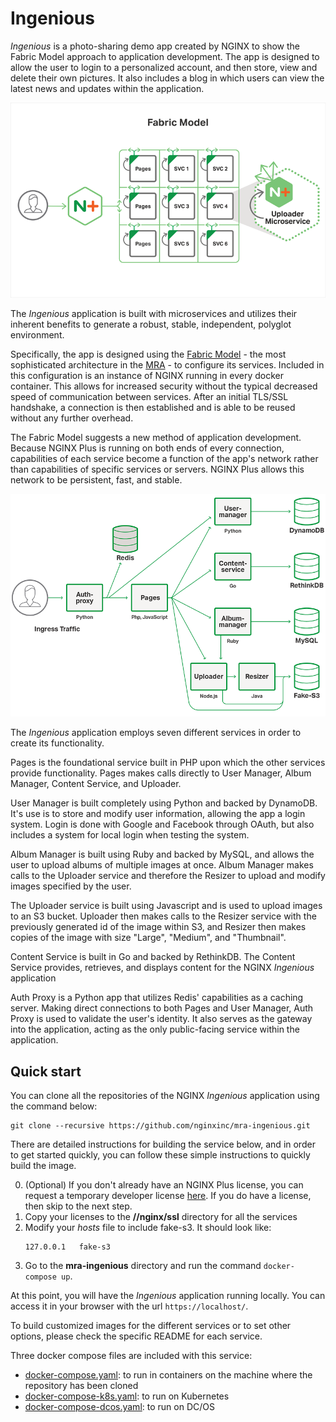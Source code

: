 # Ingenious
_Ingenious_ is a photo-sharing demo app created by NGINX to show the Fabric Model approach to application development. The app is designed to allow the user to login to a personalized account, and then store, view and delete their own pictures. It also includes a blog in which users can view the latest news and updates within the application.

![Fabric Model from Microservices Reference Architecture](Fabric-Model_NGINX-Microservices-Reference-Architecture.png)

The _Ingenious_ application is built with microservices and utilizes their inherent benefits to generate a robust, stable, independent, polyglot environment.

Specifically, the app is designed using the [Fabric Model](https://www.nginx.com/blog/microservices-reference-architecture-nginx-fabric-model/) - the most sophisticated architecture in the [MRA](https://www.nginx.com/blog/introducing-the-nginx-microservices-reference-architecture/) - to configure its services. Included in this configuration is an instance of NGINX running in every docker container. This allows for increased security without the typical decreased speed of communication between services. After an initial TLS/SSL handshake, a connection is then established and is able to be reused without any further overhead.

The Fabric Model suggests a new method of application development. Because NGINX Plus is running on both ends of every connection, capabilities of each service become a function of the app's network rather than capabilities of specific services or servers. NGINX Plus allows this network to be persistent, fast, and stable.

![Microservice Reference Architecture diagram of services](diagram-microservices-reference-architecture-850x600.png)

The _Ingenious_ application employs seven different services in order to create its functionality.

Pages is the foundational service built in PHP upon which the other services provide functionality. Pages makes calls directly to User Manager, Album Manager, Content Service, and Uploader.

User Manager is built completely using Python and backed by DynamoDB. It's use is to store and modify user information, allowing the app a login system. Login is done with Google and Facebook through OAuth, but also includes a system for local login when testing the system.

Album Manager is built using Ruby and backed by MySQL, and allows the user to upload albums of multiple images at once. Album Manager makes calls to the Uploader service and therefore the Resizer to upload and modify images specified by the user.

The Uploader service is built using Javascript and is used to upload images to an S3 bucket. Uploader then makes calls to the Resizer service with the previously generated id of the image within S3, and Resizer then makes copies of the image with size "Large", "Medium", and "Thumbnail".

Content Service is built in Go and backed by RethinkDB. The Content Service provides, retrieves, and displays content for the NGINX _Ingenious_ application

Auth Proxy is a Python app that utilizes Redis' capabilities as a caching server. Making direct connections to both Pages and User Manager, Auth Proxy is used to validate the user's identity. It also serves as the gateway into the application, acting as the only public-facing service within the application.

## Quick start
You can clone all the repositories of the NGINX _Ingenious_ application using the command below:
```
git clone --recursive https://github.com/nginxinc/mra-ingenious.git
```

There are detailed instructions for building the service below, and in order to get started quickly, you can follow these simple 
instructions to quickly build the image.

0. (Optional) If you don't already have an NGINX Plus license, you can request a temporary developer license 
[here](https://www.nginx.com/developer-license/ "Developer License Form"). If you do have a license, then skip to the next step. 
1. Copy your licenses to the **<repository-path>/<mra-service>/nginx/ssl** directory for all the services
2. Modify your _hosts_ file to include fake-s3. It should look like:
    ```
    127.0.0.1   fake-s3
    ``` 
3. Go to the **mra-ingenious** directory and run the command `docker-compose up`.

At this point, you will have the _Ingenious_ application running locally. You can access it in your browser with the url `https://localhost/`.

To build customized images for the different services or to set other options, please check the specific README for each service.

Three docker compose files are included with this service:
- [docker-compose.yaml](docker-compose.yaml): to run in containers on the machine where the repository has been cloned
- [docker-compose-k8s.yaml](docker-compose-k8s.yaml): to run on Kubernetes
- [docker-compose-dcos.yaml](docker-compose-dcos.yaml): to run on DC/OS
